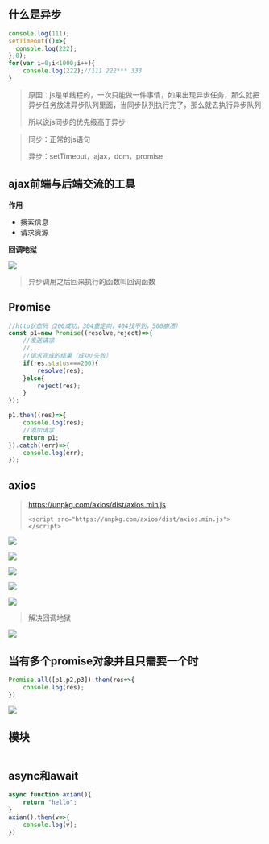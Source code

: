 ## 什么是异步

```javascript
console.log(111);
setTimeout(()=>{
  console.log(222);
},0);
for(var i=0;i<1000;i++){
    console.log(222);//111 222*** 333
}
```

> 原因：js是单线程的，一次只能做一件事情，如果出现异步任务，那么就把异步任务放进异步队列里面，当同步队列执行完了，那么就去执行异步队列
>
> 所以说js同步的优先级高于异步

> 同步：正常的js语句
>
> 异步：setTimeout，ajax，dom，promise

## ajax前端与后端交流的工具

**作用**

- 搜索信息
- 请求资源

**回调地狱**

![](file://C:\Personal\Documents\IkMarkdown\.assets\1月20日promise.md234014.5177307.png)

> 异步调用之后回来执行的函数叫回调函数

## Promise

```javascript
//http状态码（200成功，304重定向，404找不到，500崩溃）
const p1=new Promise((resolve,reject)=>{
    //发送请求
    //...
    //请求完成的结果（成功/失败）
    if(res.status===200){
        resolve(res);
    }else{
        reject(res);
    }
});

p1.then((res)=>{
    console.log(res);
    //添加请求
    return p1;
}).catch((err)=>{
    console.log(err);
});
```

## axios

> https://unpkg.com/axios/dist/axios.min.js
>
> ```
> <script src="https://unpkg.com/axios/dist/axios.min.js"></script>
> ```

![](file://C:\Personal\Documents\IkMarkdown\.assets\1月20日promise.md235682.9938133.png)

![](file://C:\Personal\Documents\IkMarkdown\.assets\1月20日promise.md235692.2422852.png)

![](file://C:\Personal\Documents\IkMarkdown\.assets\1月20日promise.md236088.7578288.png)

![](file://C:\Personal\Documents\IkMarkdown\.assets\1月20日promise.md236079.6264426.png)

![](file://C:\Personal\Documents\IkMarkdown\.assets\1月20日promise.md236162.7976628.png)

> 解决回调地狱

![](file://C:\Personal\Documents\IkMarkdown\.assets\1月20日promise.md236330.6916808.png)

## 当有多个promise对象并且只需要一个时

```javascript
Promise.all([p1,p2,p3]).then(res=>{
    console.log(res);
})
```

![](file://C:\Personal\Documents\IkMarkdown\.assets\1月20日promise.md237117.9045526.png)

## 模块

```javascript

```

## async和await

```javascript
async function axian(){
    return "hello";
}
axian().then(v=>{
    console.log(v);
})
```
